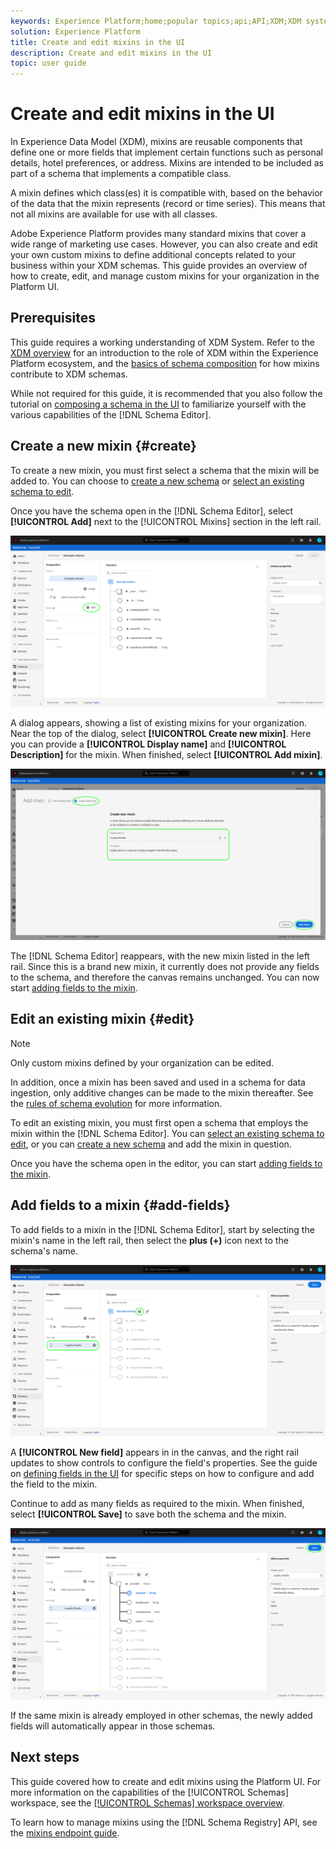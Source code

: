 ```yaml
---
keywords: Experience Platform;home;popular topics;api;API;XDM;XDM system;;experience data model;data model;ui;workspace;
solution: Experience Platform
title: Create and edit mixins in the UI
description: Create and edit mixins in the UI
topic: user guide
---
```


# Create and edit mixins in the UI

In Experience Data Model (XDM), mixins are reusable components that define one or more fields that implement certain functions such as personal details, hotel preferences, or address. Mixins are intended to be included as part of a schema that implements a compatible class. 

A mixin defines which class(es) it is compatible with, based on the behavior of the data that the mixin represents (record or time series). This means that not all mixins are available for use with all classes.

Adobe Experience Platform provides many standard mixins that cover a wide range of marketing use cases. However, you can also create and edit your own custom mixins to define additional concepts related to your business within your XDM schemas. This guide provides an overview of how to create, edit, and manage custom mixins for your organization in the Platform UI.

## Prerequisites

This guide requires a working understanding of XDM System. Refer to the [XDM overview](../../home.md) for an introduction to the role of XDM within the Experience Platform ecosystem, and the [basics of schema composition](../../schema/composition.md) for how mixins contribute to XDM schemas.

While not required for this guide, it is recommended that you also follow the tutorial on [composing a schema in the UI](../../tutorials/create-schema-ui.md) to familiarize yourself with the various capabilities of the [!DNL Schema Editor].

## Create a new mixin {#create}

To create a new mixin, you must first select a schema that the mixin will be added to. You can choose to [create a new schema](./schemas.md#create) or [select an existing schema to edit](./schemas.md#edit).

Once you have the schema open in the [!DNL Schema Editor], select **[!UICONTROL Add]** next to the [!UICONTROL Mixins] section in the left rail.

![](../../images/ui/resources/mixins/add-mixin-button.png)

A dialog appears, showing a list of existing mixins for your organization. Near the top of the dialog, select **[!UICONTROL Create new mixin]**. Here you can provide a **[!UICONTROL Display name]** and **[!UICONTROL Description]** for the mixin. When finished, select **[!UICONTROL Add mixin]**.

![](../../images/ui/resources/mixins/create-mixin.png)

The [!DNL Schema Editor] reappears, with the new mixin listed in the left rail. Since this is a brand new mixin, it currently does not provide any fields to the schema, and therefore the canvas remains unchanged. You can now start [adding fields to the mixin](#add-fields).

## Edit an existing mixin {#edit}

>[!NOTE]
>
>Only custom mixins defined by your organization can be edited.
>
>In addition, once a mixin has been saved and used in a schema for data ingestion, only additive changes can be made to the mixin thereafter. See the [rules of schema evolution](../../schema/composition.md#evolution) for more information.

To edit an existing mixin, you must first open a schema that employs the mixin within the [!DNL Schema Editor]. You can [select an existing schema to edit](./schemas.md#edit), or you can [create a new schema](./schemas.md#create) and add the mixin in question.

Once you have the schema open in the editor, you can start [adding fields to the mixin](#add-fields).

## Add fields to a mixin {#add-fields}

To add fields to a mixin in the [!DNL Schema Editor], start by selecting the mixin's name in the left rail, then select the **plus (+)** icon next to the schema's name.

![](../../images/ui/resources/mixins/add-field-button.png)

A **[!UICONTROL New field]** appears in in the canvas, and the right rail updates to show controls to configure the field's properties. See the guide on [defining fields in the UI](../fields/overview.md#define) for specific steps on how to configure and add the field to the mixin.

Continue to add as many fields as required to the mixin. When finished, select **[!UICONTROL Save]** to save both the schema and the mixin.

![](../../images/ui/resources/mixins/complete-mixin.png)

If the same mixin is already employed in other schemas, the newly added fields will automatically appear in those schemas.

## Next steps

This guide covered how to create and edit mixins using the Platform UI. For more information on the capabilities of the [!UICONTROL Schemas] workspace, see the [[!UICONTROL Schemas] workspace overview](../overview.md).

To learn how to manage mixins using the [!DNL Schema Registry] API, see the [mixins endpoint guide](../../api/mixins.md).